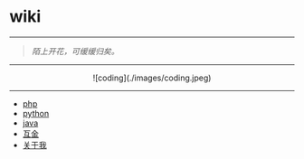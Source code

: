 # wiki #


---


>*陌上开花，可缓缓归矣。*

---


<center>![coding](./images/coding.jpeg)</center>

---

- [php](./php/readme.md)
- [python](./python/readme.md)
- [java](./java/readme.md)
- [互金](./互金/readme.md)
- [关于我](./aboutme.md)



